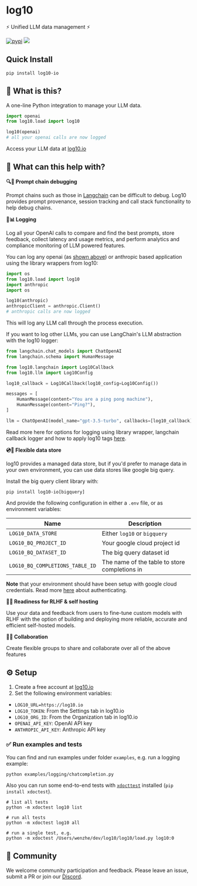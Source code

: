 # log10

⚡ Unified LLM data management ⚡

[![pypi](https://github.com/log10-io/log10/actions/workflows/release.yml/badge.svg)](https://github.com/log10-io/log10/actions/workflows/release.yml)
[![](https://dcbadge.vercel.app/api/server/CZQvnuRV94?compact=true&style=flat)](https://discord.gg/CZQvnuRV94)

## Quick Install

`pip install log10-io`

## 🤔 What is this?

A one-line Python integration to manage your LLM data.

```python
import openai
from log10.load import log10

log10(openai)
# all your openai calls are now logged
```

Access your LLM data at [log10.io](https://log10.io)


## 🚀 What can this help with?

**🔍🐞 Prompt chain debugging**

Prompt chains such as those in [Langchain](https://github.com/hwchase17/langchain) can be difficult to debug. Log10 provides prompt provenance, session tracking and call stack functionality to help debug chains.

**📝📊 Logging**

Log all your OpenAI calls to compare and find the best prompts, store feedback, collect latency and usage metrics, and perform analytics and compliance monitoring of LLM powered features.

You can log any openai (as [shown above](#🤔-what-is-this)) or anthropic based application using the library wrappers from log10:

```python
import os
from log10.load import log10
import anthropic
import os

log10(anthropic)
anthropicClient = anthropic.Client()
# anthropic calls are now logged
```

This will log any LLM call through the process execution.

If you want to log other LLMs, you can use LangChain's LLM abstraction with the log10 logger:

```python
from langchain.chat_models import ChatOpenAI
from langchain.schema import HumanMessage

from log10.langchain import Log10Callback
from log10.llm import Log10Config

log10_callback = Log10Callback(log10_config=Log10Config())

messages = [
    HumanMessage(content="You are a ping pong machine"),
    HumanMessage(content="Ping?"),
]

llm = ChatOpenAI(model_name="gpt-3.5-turbo", callbacks=[log10_callback])
```

Read more here for options for logging using library wrapper, langchain callback logger and how to apply log10 tags [here](./logging.md).

**💿🧩 Flexible data store**

log10 provides a managed data store, but if you'd prefer to manage data in your own environment, you can use data stores like google big query.

Install the big query client library with:

`pip install log10-io[bigquery]`

And provide the following configuration in either a `.env` file, or as environment variables:

| Name | Description |
|------|-------------|
| `LOG10_DATA_STORE`  |  Either `log10` or `bigquery` |
| `LOG10_BQ_PROJECT_ID`   | Your google cloud project id      |
| `LOG10_BQ_DATASET_ID`  |  The big query dataset id  |
| `LOG10_BQ_COMPLETIONS_TABLE_ID` | The name of the table to store completions in |

**Note** that your environment should have been setup with google cloud credentials. Read more [here](https://cloud.google.com/sdk/gcloud/reference/auth/login) about authenticating.

**🧠🔁 Readiness for RLHF & self hosting**

Use your data and feedback from users to fine-tune custom models with RLHF with the option of building and deploying more reliable, accurate and efficient self-hosted models. 

**👥🤝 Collaboration**

Create flexible groups to share and collaborate over all of the above features

## ⚙️ Setup

1. Create a free account at [log10.io](https://log10.io)
2. Set the following environment variables:
- `LOG10_URL=https://log10.io`
- `LOG10_TOKEN`: From the Settings tab in log10.io
- `LOG10_ORG_ID`: From the Organization tab in log10.io
- `OPENAI_API_KEY`: OpenAI API key
- `ANTHROPIC_API_KEY`: Anthropic API key

### ✅ Run examples and tests

You can find and run examples under folder `examples`, e.g. run a logging example:
```
python examples/logging/chatcompletion.py
``` 

Also you can run some end-to-end tests with [`xdocttest`](https://github.com/Erotemic/xdoctest) installed (`pip install xdoctest`).

```
# list all tests
python -m xdoctest log10 list

# run all tests
python -m xdoctest log10 all

# run a single test, e.g.
python -m xdoctest /Users/wenzhe/dev/log10/log10/load.py log10:0
```

## 💬 Community

We welcome community participation and feedback. Please leave an issue, submit a PR or join our [Discord](https://discord.gg/CZQvnuRV94).
